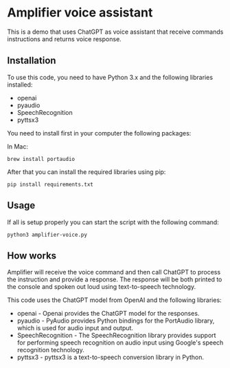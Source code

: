 # Amplifier voice assistant

This is a demo that uses ChatGPT as voice assistant that receive commands instructions and returns voice response.

## Installation

To use this code, you need to have Python 3.x and the following libraries installed:

- openai
- pyaudio
- SpeechRecognition
- pyttsx3

You need to install first in your computer the following packages:

In Mac:
```
brew install portaudio
```

After that you can install the required libraries using pip:

```
pip install requirements.txt
```

## Usage

If all is setup properly you can start the script with the following command:

```
python3 amplifier-voice.py
```

## How works

Amplifier will receive the voice command and then call ChatGPT to process the instruction and provide a response. The response will be both printed to the console and spoken out loud using text-to-speech technology.

This code uses the ChatGPT model from OpenAI and the following libraries:

- openai - Openai provides the ChatGPT model for the responses.
- pyaudio - PyAudio provides Python bindings for the PortAudio library, which is used for audio input and output.
- SpeechRecognition - The SpeechRecognition library provides support for performing speech recognition on audio input using Google's speech recognition technology.
- pyttsx3 - pyttsx3 is a text-to-speech conversion library in Python.

